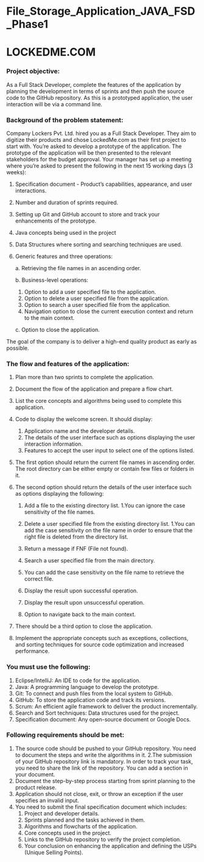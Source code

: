 # File_Storage_Application_JAVA_FSD_Phase1
# LOCKEDME.COM
### Project objective:
As a Full Stack Developer, complete the features of the application by planning the development in terms of sprints and then push the source code to the GitHub repository. As this is a prototyped application, the user interaction will be via a command line.

### Background of the problem statement:
Company Lockers Pvt. Ltd. hired you as a Full Stack Developer. They aim to digitize their products and chose LockedMe.com as their first project to start with. You’re asked to develop a prototype of the application. The prototype of the application will be then presented to the relevant stakeholders for the budget approval. Your manager has set up a meeting where you’re asked to present the following in the next 15 working days (3 weeks):
   1. Specification document - Product’s capabilities, appearance, and user interactions.
   
   2. Number and duration of sprints required.
   
   3. Setting up Git and GitHub account to store and track your enhancements of the prototype.
  
   4. Java concepts being used in the project
   
   5. Data Structures where sorting and searching techniques are used.
   
   6. Generic features and three operations:
   
      a. Retrieving the file names in an ascending order.
        
      b. Business-level operations:
      1. Option to add a user specified file to the application.
      2. Option to delete a user specified file from the application.
      3. Option to search a user specified file from the application.
      4. Navigation option to close the current execution context and return to the main context.
           
      c. Option to close the application.

The goal of the company is to deliver a high-end quality product as early as possible.

### The flow and features of the application:
1.  Plan more than two sprints to complete the application.

2.  Document the flow of the application and prepare a flow chart.

3.  List the core concepts and algorithms being used to complete this application.

4. Code to display the welcome screen. It should display:
      1. Application name and the developer details.
      2. The details of the user interface such as options displaying the user interaction information.
      3. Features to accept the user input to select one of the options listed.

5. The first option should return the current file names in ascending order. The root directory can be either empty or contain few files or folders in it.

6. The second option should return the details of the user interface such as options displaying the following:

   1. Add a file to the existing directory list.
      1.You can ignore the case sensitivity of the file names.
             
   2.  Delete a user specified file from the existing directory list.
      1.You can add the case sensitivity on the file name in order to ensure that the right file is deleted from the directory list.
      2. Return a message if FNF (File not found).
              
   3. Search a user specified file from the main directory.
     1. You can add the case sensitivity on the file name to retrieve the correct file.
     2. Display the result upon successful operation.
     3. Display the result upon unsuccessful operation.
              
    4. Option to navigate back to the main context.

  7. There should be a third option to close the application.
  8. Implement the appropriate concepts such as exceptions, collections, and sorting techniques for source code optimization and increased performance.

### You must use the following:

1. Eclipse/IntelliJ: An IDE to code for the application.
2. Java: A programming language to develop the prototype.
3. Git: To connect and push files from the local system to GitHub.
4. GitHub: To store the application code and track its versions.
5. Scrum: An efficient agile framework to deliver the product incrementally.
6. Search and Sort techniques: Data structures used for the project.
7. Specification document: Any open-source document or Google Docs.

### Following requirements should be met:

1. The source code should be pushed to your GitHub repository. You need to document the steps and write the algorithms in it.
2.The submission of your GitHub repository link is mandatory. In order to track your task, you need to share the link of the repository. You can add a section in your document.
3. Document the step-by-step process starting from sprint planning to the product release.
4. Application should not close, exit, or throw an exception if the user specifies an invalid input.
5. You need to submit the final specification document which includes:
      1. Project and developer details.
      2. Sprints planned and the tasks achieved in them.
      3. Algorithms and flowcharts of the application.
      4. Core concepts used in the project.
      5. Links to the GitHub repository to verify the project completion.
      6. Your conclusion on enhancing the application and defining the USPs (Unique Selling Points).
